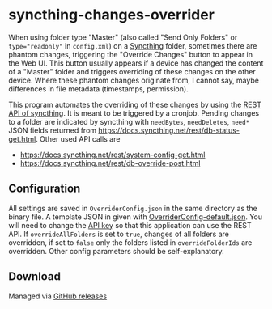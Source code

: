 # syncthing-changes-overrider

When using folder type "Master" (also called "Send Only Folders" or `type="readonly"` in `config.xml`) on a [Syncthing](https://github.com/syncthing/syncthing) folder, sometimes there are phantom changes, triggering the "Override Changes" button to appear in the Web UI. This button usually appears if a device has changed the content of a "Master" folder and triggers overriding of these changes on the other device. Where these phantom changes originate from, I cannot say, maybe differences in file metadata (timestamps, permission).

This program automates the overriding of these changes by using the [REST API of syncthing](https://docs.syncthing.net/dev/rest.html). It is meant to be triggered by a cronjob. Pending changes to a folder are indicated by syncthing with `needBytes`, `needDeletes`, `need*` JSON fields returned from https://docs.syncthing.net/rest/db-status-get.html. Other used API calls are

* https://docs.syncthing.net/rest/system-config-get.html
* https://docs.syncthing.net/rest/db-override-post.html

## Configuration
All settings are saved in `OverriderConfig.json` in the same directory as the binary file. A template JSON in given with [OverriderConfig-default.json](OverriderConfig-default.json). You will need to change the [API key](https://docs.syncthing.net/dev/rest.html#api-key) so that this application can use the REST API. If `overrideAllFolders` is set to `true`, changes of all folders are overridden, if set to `false` only the folders listed in `overrideFolderIds` are overridden. Other config parameters should be self-explanatory.

## Download
Managed via [GitHub releases](releases)